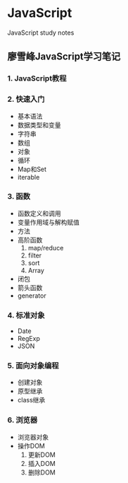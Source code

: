 # JavaScript
JavaScript study notes
## 廖雪峰JavaScript学习笔记
### 1. JavaScript教程
### 2. 快速入门
 * 基本语法
 * 数据类型和变量
 * 字符串
 * 数组
 * 对象
 * 循环
 * Map和Set
 * iterable
### 3. 函数
 * 函数定义和调用
 * 变量作用域与解构赋值
 * 方法
 * 高阶函数
     1. map/reduce
     2. filter
     3. sort
     4. Array
 * 闭包
 * 箭头函数
 * generator
### 4. 标准对象
 * Date
 * RegExp
 * JSON
### 5. 面向对象编程
 * 创建对象
 * 原型继承
 * class继承
### 6. 浏览器
 * 浏览器对象
 * 操作DOM
    1. 更新DOM
    2. 插入DOM
    3. 删除DOM
